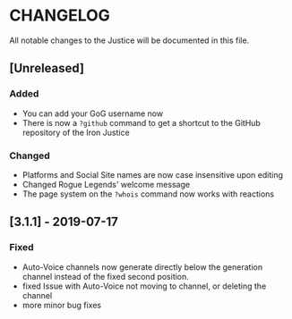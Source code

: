 # CHANGELOG
All notable changes to the Justice will be documented in this file.

## [Unreleased]
### Added
- You can add your GoG username now
- There is now a `?github` command to get a shortcut to the GitHub repository of the Iron Justice
### Changed
- Platforms and Social Site names are now case insensitive upon editing
- Changed Rogue Legends' welcome message
- The page system on the `?whois` command now works with reactions

## [3.1.1] - 2019-07-17
### Fixed 
- Auto-Voice channels now generate directly below the generation channel instead of the fixed second position.
- fixed Issue with Auto-Voice not moving to channel, or deleting the channel
- more minor bug fixes
